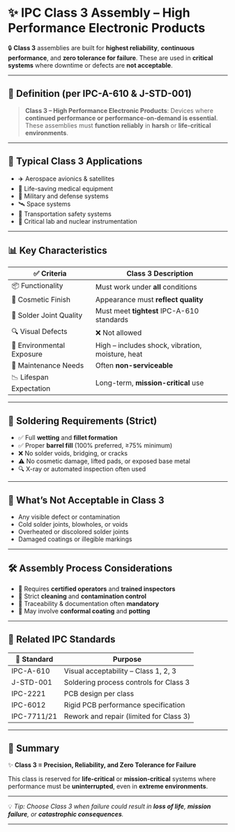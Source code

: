 # ✨ IPC Class 3 Assembly – High Performance Electronic Products

🔒 **Class 3** assemblies are built for **highest reliability**, **continuous performance**, and **zero tolerance for failure**. These are used in **critical systems** where downtime or defects are **not acceptable**.

---

## 📌 Definition (per IPC-A-610 & J-STD-001)

> **Class 3 – High Performance Electronic Products**: Devices where **continued performance or performance-on-demand is essential**. These assemblies must **function reliably** in **harsh** or **life-critical environments**.

---

## 🚀 Typical Class 3 Applications

- ✈️ Aerospace avionics & satellites  
- 🏥 Life-saving medical equipment  
- 🔐 Military and defense systems  
- 🛰️ Space systems  
- 🚂 Transportation safety systems  
- 🧪 Critical lab and nuclear instrumentation

---

## 📊 Key Characteristics

| ✅ Criteria               | Class 3 Description |
|--------------------------|---------------------|
| 📦 Functionality         | Must work under **all** conditions |
| 🧼 Cosmetic Finish       | Appearance must **reflect quality** |
| 🧲 Solder Joint Quality  | Must meet **tightest** IPC-A-610 standards |
| 🔍 Visual Defects        | ❌ Not allowed |
| 🧪 Environmental Exposure | High – includes shock, vibration, moisture, heat |
| 🔧 Maintenance Needs     | Often **non-serviceable** |
| 📉 Lifespan Expectation  | Long-term, **mission-critical** use |

---

## 🔬 Soldering Requirements (Strict)

- ✅ Full **wetting** and **fillet formation**
- ✅ Proper **barrel fill** (100% preferred, ≥75% minimum)
- ❌ No solder voids, bridging, or cracks
- ⚠️ No cosmetic damage, lifted pads, or exposed base metal
- 🔍 X-ray or automated inspection often used

---

## 🚫 What’s Not Acceptable in Class 3

- Any visible defect or contamination
- Cold solder joints, blowholes, or voids
- Overheated or discolored solder joints
- Damaged coatings or illegible markings

---

## 🛠️ Assembly Process Considerations

- 🧰 Requires **certified operators** and **trained inspectors**
- 🧼 Strict **cleaning** and **contamination control**
- 🔐 Traceability & documentation often **mandatory**
- 🧪 May involve **conformal coating** and **potting**

---

## 🔗 Related IPC Standards

| 📘 Standard      | Purpose |
|------------------|---------|
| IPC-A-610        | Visual acceptability – Class 1, 2, 3 |
| J-STD-001        | Soldering process controls for Class 3 |
| IPC-2221         | PCB design per class |
| IPC-6012         | Rigid PCB performance specification |
| IPC-7711/21      | Rework and repair (limited for Class 3) |

---

## 🧠 Summary

✨ **Class 3 = Precision, Reliability, and Zero Tolerance for Failure**

This class is reserved for **life-critical** or **mission-critical** systems where performance must be **uninterrupted**, even in **extreme environments**.

---

💡 *Tip: Choose Class 3 when failure could result in **loss of life**, **mission failure**, or **catastrophic consequences**.*

---

